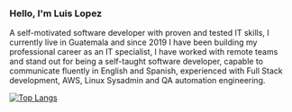 ### Hello, I'm Luis Lopez

A self-motivated software developer with proven and tested IT skills, I currently live in Guatemala and since 2019 I have been building my professional career as an IT specialist, I have worked with remote teams and stand out for being a self-taught software developer, capable to communicate fluently in English and Spanish, experienced with Full Stack development, AWS, Linux Sysadmin and QA automation engineering.


[![Top Langs](https://github-readme-stats.vercel.app/api/top-langs/?username=Luis-Rene-Lopez&langs_count=10)](https://github.com/anuraghazra/github-readme-stats)

<!-- In case you need to contact me, feel free to send me an email at luislopez100079.facebook2@gmail.com -->

<!--
**Luis-Rene-Lopez/Luis-Rene-Lopez** is a ✨ _special_ ✨ repository because its `README.md` (this file) appears on your GitHub profile.

Here are some ideas to get you started:

- 🔭 I’m currently working on ...
- 🌱 I’m currently learning ...
- 👯 I’m looking to collaborate on ...
- 🤔 I’m looking for help with ...
- 💬 Ask me about ...
- 📫 How to reach me: ...
- 😄 Pronouns: ...
- ⚡ Fun fact: ...
-->
